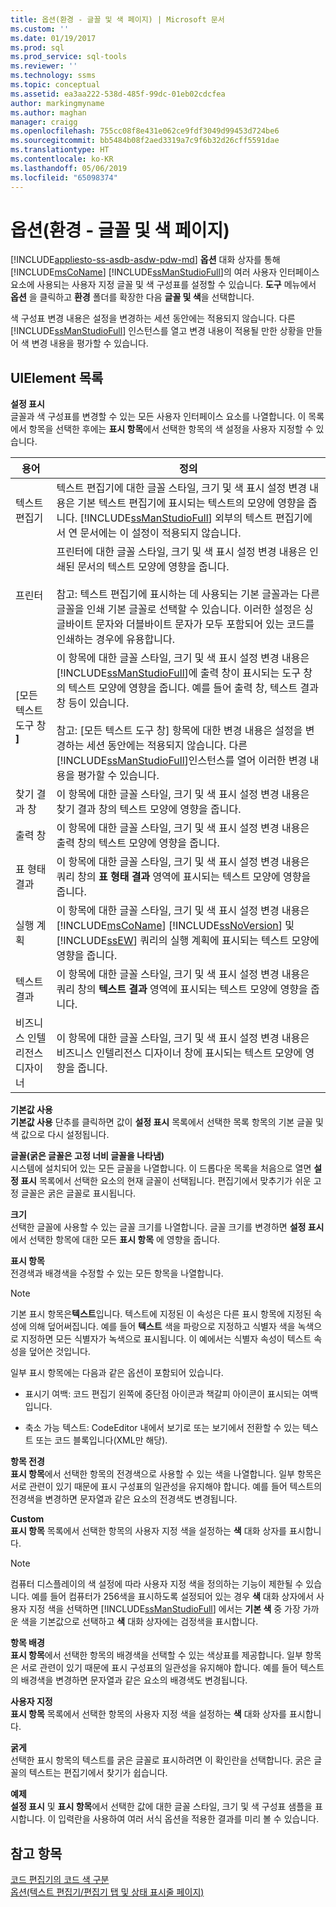 ```yaml
---
title: 옵션(환경 - 글꼴 및 색 페이지) | Microsoft 문서
ms.custom: ''
ms.date: 01/19/2017
ms.prod: sql
ms.prod_service: sql-tools
ms.reviewer: ''
ms.technology: ssms
ms.topic: conceptual
ms.assetid: ea3aa222-538d-485f-99dc-01eb02cdcfea
author: markingmyname
ms.author: maghan
manager: craigg
ms.openlocfilehash: 755cc08f8e431e062ce9fdf3049d99453d724be6
ms.sourcegitcommit: bb5484b08f2aed3319a7c9f6b32d26cff5591dae
ms.translationtype: HT
ms.contentlocale: ko-KR
ms.lasthandoff: 05/06/2019
ms.locfileid: "65098374"
---
```

# <a name="options-environment---fonts-and-colors-page"></a>옵션(환경 - 글꼴 및 색 페이지)
[!INCLUDE[appliesto-ss-asdb-asdw-pdw-md](../../includes/appliesto-ss-asdb-asdw-pdw-md.md)]
**옵션** 대화 상자를 통해 [!INCLUDE[msCoName](../../includes/msconame_md.md)] [!INCLUDE[ssManStudioFull](../../includes/ssmanstudiofull-md.md)]의 여러 사용자 인터페이스 요소에 사용되는 사용자 지정 글꼴 및 색 구성표를 설정할 수 있습니다. **도구** 메뉴에서 **옵션** 을 클릭하고 **환경** 폴더를 확장한 다음 **글꼴 및 색**을 선택합니다.  
  
색 구성표 변경 내용은 설정을 변경하는 세션 동안에는 적용되지 않습니다. 다른 [!INCLUDE[ssManStudioFull](../../includes/ssmanstudiofull-md.md)] 인스턴스를 열고 변경 내용이 적용될 만한 상황을 만들어 색 변경 내용을 평가할 수 있습니다.  
  
## <a name="uielement-list"></a>UIElement 목록  
**설정 표시**  
글꼴과 색 구성표를 변경할 수 있는 모든 사용자 인터페이스 요소를 나열합니다. 이 목록에서 항목을 선택한 후에는 **표시 항목**에서 선택한 항목의 색 설정을 사용자 지정할 수 있습니다.  
  
|용어|정의|  
|--------|--------------|  
|텍스트 편집기|텍스트 편집기에 대한 글꼴 스타일, 크기 및 색 표시 설정 변경 내용은 기본 텍스트 편집기에 표시되는 텍스트의 모양에 영향을 줍니다. [!INCLUDE[ssManStudioFull](../../includes/ssmanstudiofull-md.md)] 외부의 텍스트 편집기에서 연 문서에는 이 설정이 적용되지 않습니다.|  
|프린터|프린터에 대한 글꼴 스타일, 크기 및 색 표시 설정 변경 내용은 인쇄된 문서의 텍스트 모양에 영향을 줍니다.<br /><br />참고: 텍스트 편집기에 표시하는 데 사용되는 기본 글꼴과는 다른 글꼴을 인쇄 기본 글꼴로 선택할 수 있습니다. 이러한 설정은 싱글바이트 문자와 더블바이트 문자가 모두 포함되어 있는 코드를 인쇄하는 경우에 유용합니다.|  
|[모든 텍스트 도구 창 **]**|이 항목에 대한 글꼴 스타일, 크기 및 색 표시 설정 변경 내용은 [!INCLUDE[ssManStudioFull](../../includes/ssmanstudiofull-md.md)]에 출력 창이 표시되는 도구 창의 텍스트 모양에 영향을 줍니다. 예를 들어 출력 창, 텍스트 결과 창 등이 있습니다.<br /><br />참고: [모든 텍스트 도구 창] 항목에 대한 변경 내용은 설정을 변경하는 세션 동안에는 적용되지 않습니다. 다른 [!INCLUDE[ssManStudioFull](../../includes/ssmanstudiofull-md.md)]인스턴스를 열어 이러한 변경 내용을 평가할 수 있습니다.|  
|찾기 결과 창|이 항목에 대한 글꼴 스타일, 크기 및 색 표시 설정 변경 내용은 찾기 결과 창의 텍스트 모양에 영향을 줍니다.|  
|출력 창|이 항목에 대한 글꼴 스타일, 크기 및 색 표시 설정 변경 내용은 출력 창의 텍스트 모양에 영향을 줍니다.|  
|표 형태 결과|이 항목에 대한 글꼴 스타일, 크기 및 색 표시 설정 변경 내용은 쿼리 창의 **표 형태 결과** 영역에 표시되는 텍스트 모양에 영향을 줍니다.|  
|실행 계획|이 항목에 대한 글꼴 스타일, 크기 및 색 표시 설정 변경 내용은 [!INCLUDE[msCoName](../../includes/msconame_md.md)] [!INCLUDE[ssNoVersion](../../includes/ssnoversion-md.md)] 및 [!INCLUDE[ssEW](../../includes/ssew-md.md)] 쿼리의 실행 계획에 표시되는 텍스트 모양에 영향을 줍니다.|  
|텍스트 결과|이 항목에 대한 글꼴 스타일, 크기 및 색 표시 설정 변경 내용은 쿼리 창의 **텍스트 결과** 영역에 표시되는 텍스트 모양에 영향을 줍니다.|  
|비즈니스 인텔리전스 디자이너|이 항목에 대한 글꼴 스타일, 크기 및 색 표시 설정 변경 내용은 비즈니스 인텔리전스 디자이너 창에 표시되는 텍스트 모양에 영향을 줍니다.|  
  
**기본값 사용**  
**기본값 사용** 단추를 클릭하면 값이 **설정 표시** 목록에서 선택한 목록 항목의 기본 글꼴 및 색 값으로 다시 설정됩니다.  
  
**글꼴(굵은 글꼴은 고정 너비 글꼴을 나타냄)**  
시스템에 설치되어 있는 모든 글꼴을 나열합니다. 이 드롭다운 목록을 처음으로 열면 **설정 표시** 목록에서 선택한 요소의 현재 글꼴이 선택됩니다. 편집기에서 맞추기가 쉬운 고정 글꼴은 굵은 글꼴로 표시됩니다.  
  
**크기**  
선택한 글꼴에 사용할 수 있는 글꼴 크기를 나열합니다. 글꼴 크기를 변경하면 **설정 표시** 에서 선택한 항목에 대한 모든 **표시 항목** 에 영향을 줍니다.  
  
**표시 항목**  
전경색과 배경색을 수정할 수 있는 모든 항목을 나열합니다.  
  
> [!NOTE]  
> 기본 표시 항목은**텍스트**입니다. 텍스트에 지정된 이 속성은 다른 표시 항목에 지정된 속성에 의해 덮어써집니다. 예를 들어 **텍스트** 색을 파랑으로 지정하고 식별자 색을 녹색으로 지정하면 모든 식별자가 녹색으로 표시됩니다. 이 예에서는 식별자 속성이 텍스트 속성을 덮어쓴 것입니다.  
  
일부 표시 항목에는 다음과 같은 옵션이 포함되어 있습니다.  
  
-   표시기 여백: 코드 편집기 왼쪽에 중단점 아이콘과 책갈피 아이콘이 표시되는 여백입니다.  
  
-   축소 가능 텍스트: CodeEditor 내에서 보기로 또는 보기에서 전환할 수 있는 텍스트 또는 코드 블록입니다(XML만 해당).  
  
**항목 전경**  
**표시 항목**에서 선택한 항목의 전경색으로 사용할 수 있는 색을 나열합니다. 일부 항목은 서로 관련이 있기 때문에 표시 구성표의 일관성을 유지해야 합니다. 예를 들어 텍스트의 전경색을 변경하면 문자열과 같은 요소의 전경색도 변경됩니다.  
  
**Custom**  
**표시 항목** 목록에서 선택한 항목의 사용자 지정 색을 설정하는 **색** 대화 상자를 표시합니다.  
  
> [!NOTE]  
> 컴퓨터 디스플레이의 색 설정에 따라 사용자 지정 색을 정의하는 기능이 제한될 수 있습니다. 예를 들어 컴퓨터가 256색을 표시하도록 설정되어 있는 경우 **색** 대화 상자에서 사용자 지정 색을 선택하면 [!INCLUDE[ssManStudioFull](../../includes/ssmanstudiofull-md.md)] 에서는 **기본 색** 중 가장 가까운 색을 기본값으로 선택하고 **색** 대화 상자에는 검정색을 표시합니다.  
  
**항목 배경**  
**표시 항목**에서 선택한 항목의 배경색을 선택할 수 있는 색상표를 제공합니다. 일부 항목은 서로 관련이 있기 때문에 표시 구성표의 일관성을 유지해야 합니다. 예를 들어 텍스트의 배경색을 변경하면 문자열과 같은 요소의 배경색도 변경됩니다.  
  
**사용자 지정**  
**표시 항목** 목록에서 선택한 항목의 사용자 지정 색을 설정하는 **색** 대화 상자를 표시합니다.  
  
**굵게**  
선택한 표시 항목의 텍스트를 굵은 글꼴로 표시하려면 이 확인란을 선택합니다. 굵은 글꼴의 텍스트는 편집기에서 찾기가 쉽습니다.  
  
**예제**  
**설정 표시** 및 **표시 항목**에서 선택한 값에 대한 글꼴 스타일, 크기 및 색 구성표 샘플을 표시합니다. 이 입력란을 사용하여 여러 서식 옵션을 적용한 결과를 미리 볼 수 있습니다.  
  
## <a name="see-also"></a>참고 항목  
[코드 편집기의 코드 색 구분](../../relational-databases/scripting/color-coding-in-query-editors.md)  
[옵션(텍스트 편집기/편집기 탭 및 상태 표시줄 페이지)](https://msdn.microsoft.com/e4815678-7885-4631-878f-c6a2b857ee05)  
  
